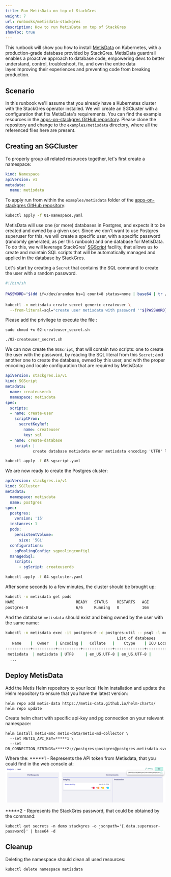 ```yaml
---
title: Run MetisData on top of StackGres
weight: 7
url: runbooks/metisdata-stackgres
description: How to run MetisData on top of StackGres
showToc: true
---
```


This runbook will show you how to install [MetisData](https://metisdata.io/) on Kubernetes, with a production-grade database provided by StackGres. MetisData  guardrail enables a proactive approach to database code, empowering devs to better understand, control, troubleshoot, fix, and own the entire data layer.improving their experiences and preventing code from breaking production.


## Scenario

In this runbook we'll assume that you already have a Kubernetes cluster with the StackGres operator installed.
We will create an SGCluster with a configuration that fits MetisData's requirements. 
You can find the example resources in the [apps-on-stackgres GitHub repository](https://github.com/ongres/apps-on-stackgres/tree/main/examples/metisdata). Please clone the repository and change to the `examples/metisdata` directory, where all the referenced files here are present.


## Creating an SGCluster

To properly group all related resources together, let's first create a namespace:

```yaml
kind: Namespace
apiVersion: v1
metadata:
  name: metisdata
```

To apply run from within the `examples/metisdata` folder of the [apps-on-stackgres GitHub repository](https://github.com/ongres/apps-on-stackgres/tree/main/examples/metisdata):

```sh
kubectl apply -f 01-namespace.yaml
```


MetisData will use one (or more) databases in Postgres, and expects it to be created and owned by a given user. Since we don't want to use Postgres superuser for this, we will create a specific user, with a specific password (randomly generated, as per this runbook) and one database for MetisData. To do this, we will leverage StackGres' [SGScript](https://stackgres.io/doc/latest/reference/crd/sgscript/) facility, that allows us to create and maintain SQL scripts that will be automatically managed and applied in the database by StackGres.

Let's start by creating a `Secret` that contains the SQL command to create the user with a random password.

```sh
#!/bin/sh

PASSWORD="$(dd if=/dev/urandom bs=1 count=8 status=none | base64 | tr / 0)"

kubectl -n metisdata create secret generic createuser \
  --from-literal=sql="create user metisdata with password '"${PASSWORD}"'"
```

Please add the privilege to execute the file :
```
sudo chmod +x 02-createuser_secret.sh
```

```sh
./02-createuser_secret.sh
```

We can now create the `SGScript`, that will contain two scripts: one to create the user with the password, by reading the SQL literal from this `Secret`; and another one to create the database, owned by this user, and with the proper encoding and locale configuration that are required by MetisData:

```yaml
apiVersion: stackgres.io/v1
kind: SGScript
metadata:
  name: createuserdb
  namespace: metisdata
spec:
  scripts:
  - name: create-user
    scriptFrom:
      secretKeyRef:
        name: createuser
        key: sql
  - name: create-database
    script: |
            create database metisdata owner metisdata encoding 'UTF8' locale 'en_US.UTF-8' template template0;
```

```sh
kubectl apply -f 03-sgscript.yaml
```

We are now ready to create the Postgres cluster:

```yaml
apiVersion: stackgres.io/v1
kind: SGCluster
metadata:
  namespace: metisdata
  name: postgres
spec:
  postgres:
    version: '15'
  instances: 1
  pods:
    persistentVolume:
      size: '5Gi'
  configurations:
    sgPoolingConfig: sgpoolingconfig1
  managedSql:
    scripts:
      - sgScript: createuserdb
```

```sh
kubectl apply -f 04-sgcluster.yaml
```

After some seconds to a few minutes, the cluster should be brought up:

```sh
kubectl -n metisdata get pods
NAME                           READY   STATUS    RESTARTS   AGE
postgres-0                     6/6     Running   0          16m
```

And the database `metisdata` should exist and being owned by the user with the same name:

```sh
kubectl -n metisdata exec -it postgres-0 -c postgres-util -- psql -l metisdata
                                                 List of databases
   Name    |  Owner   | Encoding |   Collate   |    Ctype    | ICU Locale | Locale Provider |   Access privileges   
-----------+----------+----------+-------------+-------------+------------+-----------------+-----------------------
 metisdata  | metisdata | UTF8     | en_US.UTF-8 | en_US.UTF-8 |            | libc            | 
  ...
```


## Deploy MetisData

Add the Metis Helm repository to your local Helm installation and update the Helm repository to ensure that you have the latest version:

```
helm repo add metis-data https://metis-data.github.io/helm-charts/
helm repo update
```

Create helm chart with specific api-key and pg connection on your relevant namespace:

```
helm install metis-mmc metis-data/metis-md-collector \
  --set METIS_API_KEY=*****1 \
  --set DB_CONNECTION_STRINGS=*****2://postgres:postgres@postgres.metisdata.svc:5432/postgres;
```

Where the:
*****1 - Represents the API token from Metisdata, that you could find in the web console at:
![Metisdata-API](metisdata-api.png)


*****2 - Represents the StackGres password, that could be obtained by the command: 
```
kubectl get secrets -n demo stackgres -o jsonpath='{.data.superuser-password}' | base64 -d
```

## Cleanup

Deleting the namespace should clean all used resources:

```sh
kubectl delete namespace metisdata
```

